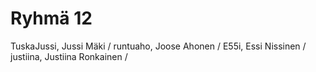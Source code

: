 # Ryhmä 12

TuskaJussi, Jussi Mäki /
runtuaho, Joose Ahonen /
E55i, Essi Nissinen /
justiina, Justiina Ronkainen /

